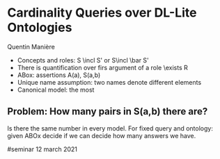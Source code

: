 # Cardinality Queries over DL-Lite Ontologies
Quentin Manière

* Concepts and roles: S \incl S' or S\incl \bar S'
* There is quantification over firs argument of a role \exists R
* ABox: assertions A(a), S(a,b)
* Unique name assumption: two names denote different elements
* Canonical model: the most 

## Problem: How many pairs in S(a,b) there are?
Is there the same number in every model. 
For fixed query and ontology: given ABOx decide if we can decide how many
answers we have. 

#seminar 12 march 2021